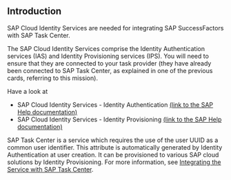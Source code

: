 ## Introduction

SAP Cloud Identity Services are needed for integrating SAP SuccessFactors with SAP Task Center.

The SAP Cloud Identity Services comprise the Identity Authentication services (IAS) and Identity Provisioning services (IPS).
You will need to ensure that they are connected to your task provider (they have already been connected to SAP Task Center, as explained in one of the previous cards, referring to this mission).

Have a look at  

- SAP Cloud Identity Services - Identity Authentication [(link to the SAP Help documentation)](https://help.sap.com/viewer/p/IDENTITY_AUTHENTICATION)
- SAP Cloud Identity Services - Identity Provisioning [(link to the SAP Help documentation)](https://help.sap.com/viewer/product/IDENTITY_PROVISIONING/)
 
SAP Task Center is a service which requires the use of the user UUID as a common user identifier. This attribute is automatically generated by Identity Authentication at user creation. It can be provisioned to various SAP cloud solutions by Identity Provisioning. For more information, see [Integrating the Service with SAP Task Center](https://help.sap.com/viewer/6d6d63354d1242d185ab4830fc04feb1/Cloud/en-US/ab5e90ebb2914be9aa145494df048a32.html).
